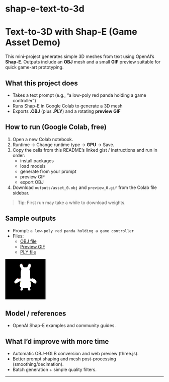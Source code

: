 # shap-e-text-to-3d
# Text-to-3D with Shap-E (Game Asset Demo)

This mini-project generates simple 3D meshes from text using OpenAI’s **Shap-E**.
Outputs include an **OBJ** mesh and a small **GIF** preview suitable for quick game-art prototyping.

## What this project does
- Takes a text prompt (e.g., “a low-poly red panda holding a game controller”)
- Runs Shap-E in Google Colab to generate a 3D mesh
- Exports **.OBJ** (plus **.PLY**) and a rotating **preview GIF**

## How to run (Google Colab, free)
1. Open a new Colab notebook.
2. Runtime → Change runtime type → **GPU** → Save.
3. Copy the cells from this README’s linked gist / instructions and run in order:
   - install packages
   - load models
   - generate from your prompt
   - preview GIF
   - export OBJ
4. Download `outputs/asset_0.obj` and `preview_0.gif` from the Colab file sidebar.

> Tip: First run may take a while to download weights.

## Sample outputs
- Prompt: `a low-poly red panda holding a game controller`
- Files:
  - [OBJ file](https://raw.githubusercontent.com/Manha-kabir/shap-e-text-to-3d/blob/main/outputs/asset_0.obj)
  - [Preview GIF](https://raw.githubusercontent.com/Manha-kabir/shap-e-text-to-3d/blob/main/preview_0.gif)
  - [PLY file](https://raw.githubusercontent.com/Manha-kabir/shap-e-text-to-3d/blob/main/outputs/asset_0.ply)

![preview](./preview_0.gif)

## Model / references
- OpenAI Shap-E examples and community guides.

## What I’d improve with more time
- Automatic OBJ→GLB conversion and web preview (three.js).
- Better prompt shaping and mesh post-processing (smoothing/decimation).
- Batch generation + simple quality filters.

---
